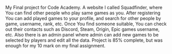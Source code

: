My Final project for Code Academy. A website I called Squadfinder, where You can find other people who play same games as you. After registering You can add played games to your profile, and search for other people by game, username, rank, etc. Once You find someone suitable, You can check out their contacts such as Discord, Steam, Origin, Epic games username, etc. Also there is an admin panel where admin can add new games to be selected by players and edit all the data. Project is 85% complete, but was enough for my 10 mark on my final assignment.
